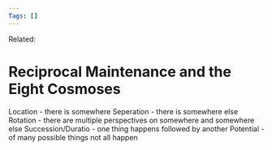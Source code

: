 ```yaml
---
Tags: []
---
```

Related: 
# Reciprocal Maintenance and the Eight Cosmoses

Location - there is somewhere
Seperation - there is somewhere else
Rotation -  there are multiple perspectives on somewhere and somewhere else
Succession/Duratio - one thing happens followed by another
Potential - of many possible things not all happen
